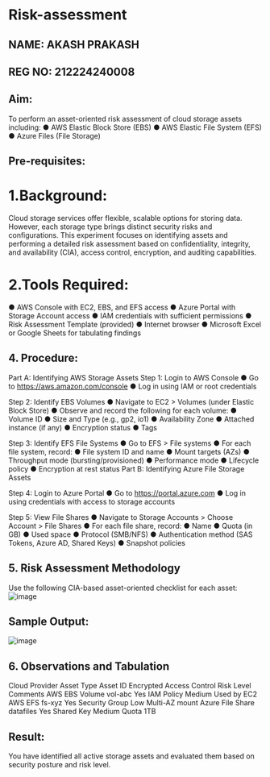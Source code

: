 # Risk-assessment
## NAME: AKASH PRAKASH
## REG NO: 212224240008
## Aim:
To perform an asset-oriented risk assessment of cloud storage assets including:
● AWS Elastic Block Store (EBS)
● AWS Elastic File System (EFS)
● Azure Files (File Storage)

## Pre-requisites:
# 1.Background:
Cloud storage services offer flexible, scalable options for storing data. However, each storage type
brings distinct security risks and configurations. This experiment focuses on identifying assets and
performing a detailed risk assessment based on confidentiality, integrity, and availability (CIA), access
control, encryption, and auditing capabilities.

# 2.Tools Required:
● AWS Console with EC2, EBS, and EFS access
● Azure Portal with Storage Account access
● IAM credentials with sufficient permissions
● Risk Assessment Template (provided)
● Internet browser
● Microsoft Excel or Google Sheets for  tabulating findings

## 4. Procedure:
Part A: Identifying AWS Storage Assets
Step 1: Login to AWS Console
● Go to https://aws.amazon.com/console
● Log in using IAM or root credentials

Step 2: Identify EBS Volumes
● Navigate to EC2 > Volumes (under Elastic Block Store)
● Observe and record the following for each volume:
● Volume ID
● Size and Type (e.g., gp2, io1)
● Availability Zone
● Attached instance (if any)
● Encryption status
● Tags

Step 3: Identify EFS File Systems
● Go to EFS > File systems
● For each file system, record:
● File system ID and name
● Mount targets (AZs)
● Throughput mode (bursting/provisioned)
● Performance mode
● Lifecycle policy
● Encryption at rest status
Part B: Identifying Azure File Storage Assets

Step 4: Login to Azure Portal
● Go to https://portal.azure.com
● Log in using credentials with access to storage accounts

Step 5: View File Shares
● Navigate to Storage Accounts > Choose Account > File Shares
● For each file share, record:
● Name
● Quota (in GB)
● Used space
● Protocol (SMB/NFS)
● Authentication method (SAS Tokens, Azure AD, Shared Keys)
● Snapshot policies

## 5. Risk Assessment Methodology
Use the following CIA-based asset-oriented checklist for each asset:
![image](https://github.com/user-attachments/assets/fcdb9674-6c2b-4812-8275-b24a9d39e1e2)


## Sample Output:
![image](https://github.com/user-attachments/assets/c2163265-c8eb-4742-9520-074dd61d8972)


## 6. Observations and Tabulation
Cloud
Provider
Asset Type Asset ID Encrypted Access Control Risk Level Comments
AWS EBS Volume vol-abc Yes IAM Policy Medium Used by EC2
AWS EFS fs-xyz Yes Security Group Low Multi-AZ mount
Azure File Share datafiles Yes Shared Key Medium Quota 1TB

## Result:
You have identified all active storage assets and evaluated them based on security posture and risk level.

